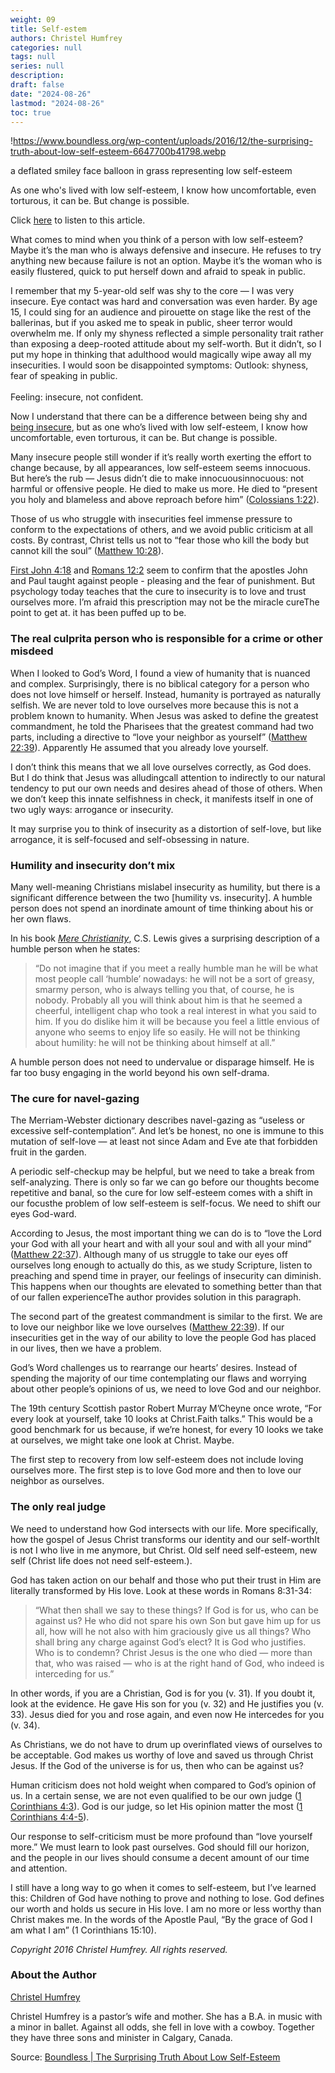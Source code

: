 ```yaml
---
weight: 09
title: Self-estem
authors: Christel Humfrey
categories: null
tags: null
series: null
description: 
draft: false
date: "2024-08-26"
lastmod: "2024-08-26"
toc: true
---
```


<!--more-->

!https://www.boundless.org/wp-content/uploads/2016/12/the-surprising-truth-about-low-self-esteem-6647700b41798.webp

a deflated smiley face balloon in grass representing low self-esteem

As one who's lived with low self-esteem, I know how uncomfortable, even torturous, it can be. But change is possible.

Click [here](https://youtu.be/hVdrmtoPORY) to listen to this article.

What comes to mind when you think of a person with low self-esteem? Maybe it’s the man who is always defensive and insecure. He refuses to try anything new because failure is not an option. Maybe it’s the woman who is easily flustered, quick to put herself down and afraid to speak in public.

I remember that my 5-year-old self was shy to the core — I was very insecure. Eye contact was hard and conversation was even harder. By age 15, I could sing for an audience and pirouette on stage like the rest of the ballerinas, but if you asked me to speak in public, sheer terror would overwhelm me. If only my shyness reflected a simple personality trait rather than exposing a deep-rooted attitude about my self-worth. But it didn’t, so I put my hope in thinking that adulthood would magically wipe away all my insecurities. I would soon be disappointed <label class="margin-toggle sidenote-number"></label><span class="sidenote">symptoms: Outlook: shyness, fear of speaking in public.<br><br>Feeling: insecure, not confident</span>.

Now I understand that there can be a difference between being shy and [being insecure](https://www.boundless.org/adulthood/facing-insecurity-finding-friendship/), but as one who’s lived with low self-esteem, I know how uncomfortable, even torturous, it can be. But change is possible.

Many insecure people still wonder if it’s really worth exerting the effort to change because, by all appearances, low self-esteem seems innocuous. But here’s the rub — Jesus didn’t die to make innocuous<label class="margin-toggle sidenote-number"></label><span class="sidenote">innocuous: not harmful or offensive</span> people. He died to make us more. He died to “present you holy and blameless and above reproach before him” ([Colossians 1:22](https://www.biblegateway.com/passage/?search=Colossians+1:22&version=ESV)).

Those of us who struggle with insecurities <a class = "blue">feel immense pressure to conform to the expectations of others</a>, and we <a class = "blue">avoid public criticism</a> at all costs. By contrast, Christ tells us not to “fear those who kill the body but cannot kill the soul” ([Matthew 10:28](https://www.biblegateway.com/passage/?search=Matthew+10:28&version=ESV)).

[First John 4:18](https://www.biblegateway.com/passage/?search=1+john+4:18&version=ESV) and [Romans 12:2](https://www.biblegateway.com/passage/?search=romans+12:2&version=ESV) seem to confirm that the apostles John and Paul taught against people - pleasing and the fear of punishment. But psychology today teaches that <a class = "blue">the cure to insecurity is to love and trust ourselves more</a>. <a class = "blue">I’m afraid this prescription may not be the miracle cure</a><label class="margin-toggle sidenote-number"></label><span class="sidenote">The point to get at.</span> it has been puffed up to be.

### The real culprit<label class="margin-toggle sidenote-number"></label><span class="sidenote">a person who is responsible for a crime or other misdeed</span>

When I looked to God’s Word, I found a view of humanity that is nuanced and complex. Surprisingly, there is no biblical category for a person who does not love himself or herself. Instead, humanity is portrayed as naturally selfish. We are never told to love ourselves more because this is not a problem known to humanity. When Jesus was asked to define the greatest commandment, he told the Pharisees that the greatest command had two parts, including a directive to “love your neighbor as yourself” ([Matthew 22:39](https://www.biblegateway.com/passage/?search=Matthew+22:39&version=ESV)). Apparently He assumed that you already love yourself.

I don’t think this means that we all love ourselves correctly, as God does. But I do think that Jesus was alluding<label class="margin-toggle sidenote-number"></label><span class="sidenote">call attention to indirectly</span> to our natural tendency to put our own needs and desires ahead of those of others. When we don’t keep this innate selfishness in check, it manifests itself in one of two ugly ways: arrogance or insecurity.

It may surprise you to think of <a class = "blue">insecurity as a distortion of self-love, but like arrogance, it is self-focused and self-obsessing in nature</a>.

### Humility and insecurity don’t mix

Many well-meaning Christians mislabel insecurity as humility, but <a class = "blue">there is a significant difference between the two [humility vs. insecurity]</a>. A humble person does not spend an inordinate amount of time thinking about his or her own flaws.

In his book [*Mere Christianity*](http://family.christianbook.com/mere-christianity-c-s-lewis/9780060652920/pd/2926X?event=ESRCG), C.S. Lewis gives a surprising description of a humble person when he states:

> “Do not imagine that if you meet a really humble man he will be what most people call ‘humble’ nowadays: he will not be a sort of greasy, smarmy person, who is always telling you that, of course, he is nobody. Probably all you will think about him is that he seemed a cheerful, intelligent chap who took a real interest in what you said to him. If you do dislike him it will be because you feel a little envious of anyone who seems to enjoy life so easily. He will not be thinking about humility: he will not be thinking about himself at all.”
> 

A humble person does not need to undervalue or disparage himself. He is far too busy engaging in the world beyond his own self-drama.

### The cure for navel-gazing

The Merriam-Webster dictionary describes navel-gazing as “useless or excessive self-contemplation”. And let’s be honest, no one is immune to this mutation of self-love — at least not since Adam and Eve ate that forbidden fruit in the garden.

A periodic self-checkup may be helpful, but we need to <a class = "blue">take a break from self-analyzing</a>. There is only so far we can go before our thoughts become repetitive and banal, so the cure for low self-esteem comes with a shift in our focus<label class="margin-toggle sidenote-number"></label><span class="sidenote">the problem of low self-esteem is self-focus</span>. We need to shift our eyes God-ward.

According to Jesus, the most important thing we can do is to “love the Lord your God with all your heart and with all your soul and with all your mind” ([Matthew 22:37](https://www.biblegateway.com/passage/?search=Matthew+22:37&version=ESV)). Although many of us struggle to take our eyes off ourselves long enough to actually do this, as we study Scripture, listen to preaching and spend time in prayer, our feelings of insecurity can diminish. This happens when our thoughts are elevated to something better than that of our fallen experience<label class="margin-toggle sidenote-number"></label><span class="sidenote">The author provides solution in this paragraph</span>.

The second part of the greatest commandment is similar to the first. We are to love our neighbor like we love ourselves ([Matthew 22:39](https://www.biblegateway.com/passage/?search=matthew+22:39&version=ESV)). If our insecurities get in the way of our ability to love the people God has placed in our lives, then we have a problem.

God’s Word challenges us to rearrange our hearts’ desires. Instead of spending the majority of our time contemplating our flaws and worrying about other people’s opinions of us, we need to love God and our neighbor.

The 19th century Scottish pastor Robert Murray M’Cheyne once wrote, “For every look at yourself, take 10 looks at Christ.<label class="margin-toggle sidenote-number"></label><span class="sidenote">Faith talks.</span>” This would be a good benchmark for us because, if we’re honest, for every 10 looks we take at ourselves, we might take one look at Christ. Maybe.

<a class = "blue">The first step to</a> recovery from low self-esteem does not include loving ourselves more. The first step is to love God more and then to love our neighbor as ourselves.

### The only real judge

We need to understand how God intersects with our life. More specifically, how the gospel of Jesus Christ <a class = "blue">transforms our identity and our self-worth</a><label class="margin-toggle sidenote-number"></label><span class="sidenote">It is not I who live in me anymore, but Christ.  Old self need self-esteem, new self (Christ life does not need self-esteem.)</span>.

God has taken action on our behalf and those who put their trust in Him are literally transformed by His love. Look at these words in Romans 8:31-34:

> “What then shall we say to these things? If God is for us, who can be against us? He who did not spare his own Son but gave him up for us all, how will he not also with him graciously give us all things? Who shall bring any charge against God’s elect? It is God who justifies. Who is to condemn? Christ Jesus is the one who died — more than that, who was raised — who is at the right hand of God, who indeed is interceding for us.”
> 

In other words, if you are a Christian, God is for you (v. 31). If you doubt it, look at the evidence. He gave His son for you (v. 32) and He justifies you (v. 33). Jesus died for you and rose again, and even now He intercedes for you (v. 34).

As Christians, we do not have to drum up overinflated views of ourselves to be acceptable. God makes us worthy of love and saved us through Christ Jesus. If the God of the universe is for us, then who can be against us?

Human criticism does not hold weight when compared to God’s opinion of us. In a certain sense, we are not even qualified to be our own judge ([1 Corinthians 4:3](https://www.biblegateway.com/passage/?search=1+Corinthians+4:3&version=ESV)). God is our judge, so let His opinion matter the most ([1 Corinthians 4:4-5](https://www.biblegateway.com/passage/?search=1+Corinthians+4:4-5&version=ESV)).

Our response to self-criticism must be more profound than “love yourself more.” We must learn to look past ourselves. God should fill our horizon, and the people in our lives should consume a decent amount of our time and attention.

I still have a long way to go when it comes to self-esteem, but I’ve learned this: Children of God have nothing to prove and nothing to lose. God defines our worth and holds us secure in His love. I am no more or less worthy than Christ makes me. In the words of the Apostle Paul, “By the grace of God I am what I am” (1 Corinthians 15:10).

*Copyright 2016 Christel Humfrey. All rights reserved.*

### About the Author

[Christel Humfrey](https://www.boundless.org/people/humfrey-christel/)

Christel Humfrey is a pastor’s wife and mother. She has a B.A. in music with a minor in ballet. Against all odds, she fell in love with a cowboy. Together they have three sons and minister in Calgary, Canada.

Source: <a href = "https://www.boundless.org/adulthood/the-surprising-truth-about-low-self-esteem/" target="_blank" rel="noopener noreferrer">Boundless | The Surprising Truth About Low Self-Esteem</a>
